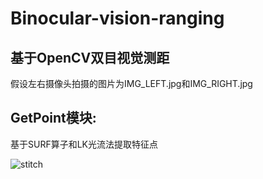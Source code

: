 # Binocular-vision-ranging



## 基于OpenCV双目视觉测距
假设左右摄像头拍摄的图片为IMG_LEFT.jpg和IMG_RIGHT.jpg

## GetPoint模块:
基于SURF算子和LK光流法提取特征点


![stitch](https://github.com/sysorem/Binocular-vision-ranging/blob/master/assets/SITICH.jpg)
